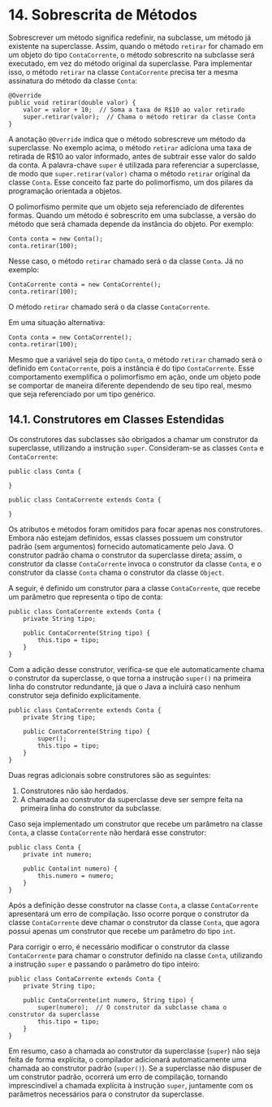 # 14. Sobrescrita de Métodos

Sobrescrever um método significa redefinir, na subclasse, um método já existente na superclasse. Assim, quando o método `retirar` for chamado em um objeto do tipo `ContaCorrente`, o método sobrescrito na subclasse será executado, em vez do método original da superclasse. Para implementar isso, o método `retirar` na classe `ContaCorrente` precisa ter a mesma assinatura do método da classe `Conta`:

```
@Override
public void retirar(double valor) {
    valor = valor + 10;  // Soma a taxa de R$10 ao valor retirado
    super.retirar(valor);  // Chama o método retirar da classe Conta
}
``` 

A anotação `@Override` indica que o método sobrescreve um método da superclasse. No exemplo acima, o método `retirar` adiciona uma taxa de retirada de R$10 ao valor informado, antes de subtrair esse valor do saldo da conta. A palavra-chave `super` é utilizada para referenciar a superclasse, de modo que `super.retirar(valor)` chama o método `retirar` original da classe `Conta`. Esse conceito faz parte do polimorfismo, um dos pilares da programação orientada a objetos.

O polimorfismo permite que um objeto seja referenciado de diferentes formas. Quando um método é sobrescrito em uma subclasse, a versão do método que será chamada depende da instância do objeto. Por exemplo:

```
Conta conta = new Conta();
conta.retirar(100);  
```

Nesse caso, o método `retirar` chamado será o da classe `Conta`. Já no exemplo:

```
ContaCorrente conta = new ContaCorrente();
conta.retirar(100);  
```

O método `retirar` chamado será o da classe `ContaCorrente`.

Em uma situação alternativa:

```
Conta conta = new ContaCorrente();
conta.retirar(100);
```

Mesmo que a variável seja do tipo `Conta`, o método `retirar` chamado será o definido em `ContaCorrente`, pois a instância é do tipo `ContaCorrente`. Esse comportamento exemplifica o polimorfismo em ação, onde um objeto pode se comportar de maneira diferente dependendo de seu tipo real, mesmo que seja referenciado por um tipo genérico.

## 14.1. Construtores em Classes Estendidas

Os construtores das subclasses são obrigados a chamar um construtor da superclasse, utilizando a instrução `super`. Consideram-se as classes `Conta` e `ContaCorrente`:

```
public class Conta {

}

public class ContaCorrente extends Conta {

}
```

Os atributos e métodos foram omitidos para focar apenas nos construtores. Embora não estejam definidos, essas classes possuem um construtor padrão (sem argumentos) fornecido automaticamente pelo Java. O construtor padrão chama o construtor da superclasse direta; assim, o construtor da classe `ContaCorrente` invoca o construtor da classe `Conta`, e o construtor da classe `Conta` chama o construtor da classe `Object`.

A seguir, é definido um construtor para a classe `ContaCorrente`, que recebe um parâmetro que representa o tipo de conta:

```
public class ContaCorrente extends Conta {
    private String tipo;

    public ContaCorrente(String tipo) {
        this.tipo = tipo;
    }
}
```

Com a adição desse construtor, verifica-se que ele automaticamente chama o construtor da superclasse, o que torna a instrução `super()` na primeira linha do construtor redundante, já que o Java a incluirá caso nenhum construtor seja definido explicitamente.

```
public class ContaCorrente extends Conta {
    private String tipo;

    public ContaCorrente(String tipo) {
        super();
        this.tipo = tipo;
    }
}
```

Duas regras adicionais sobre construtores são as seguintes:

1. Construtores não são herdados.
2. A chamada ao construtor da superclasse deve ser sempre feita na primeira linha do construtor da subclasse.

Caso seja implementado um construtor que recebe um parâmetro na classe `Conta`, a classe `ContaCorrente` não herdará esse construtor:

```
public class Conta {
    private int numero;

    public Conta(int numero) {
        this.numero = numero;
    }
}
```

Após a definição desse construtor na classe `Conta`, a classe `ContaCorrente` apresentará um erro de compilação. Isso ocorre porque o construtor da classe `ContaCorrente` deve chamar o construtor da classe `Conta`, que agora possui apenas um construtor que recebe um parâmetro do tipo `int`.

Para corrigir o erro, é necessário modificar o construtor da classe `ContaCorrente` para chamar o construtor definido na classe `Conta`, utilizando a instrução `super` e passando o parâmetro do tipo inteiro:

```
public class ContaCorrente extends Conta {
    private String tipo;

    public ContaCorrente(int numero, String tipo) {
        super(numero);  // O construtor da subclasse chama o construtor da superclasse
        this.tipo = tipo;
    }
}
```

Em resumo, caso a chamada ao construtor da superclasse (`super`) não seja feita de forma explícita, o compilador adicionará automaticamente uma chamada ao construtor padrão (`super()`). Se a superclasse não dispuser de um construtor padrão, ocorrerá um erro de compilação, tornando imprescindível a chamada explícita à instrução `super`, juntamente com os parâmetros necessários para o construtor da superclasse.